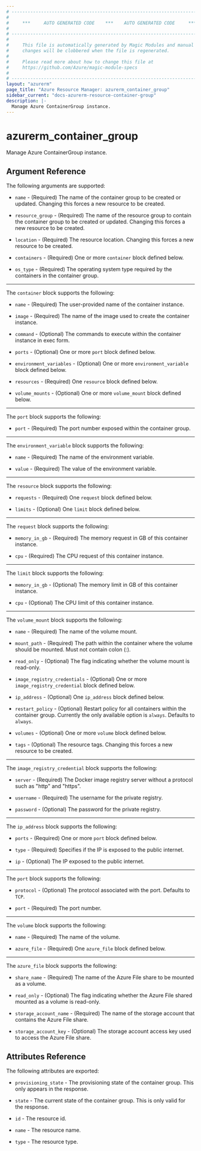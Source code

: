 ```yaml
---
# ----------------------------------------------------------------------------
#
#     ***     AUTO GENERATED CODE    ***    AUTO GENERATED CODE     ***
#
# ----------------------------------------------------------------------------
#
#     This file is automatically generated by Magic Modules and manual
#     changes will be clobbered when the file is regenerated.
#
#     Please read more about how to change this file at
#     https://github.com/Azure/magic-module-specs
#
# ----------------------------------------------------------------------------
layout: "azurerm"
page_title: "Azure Resource Manager: azurerm_container_group"
sidebar_current: "docs-azurerm-resource-container-group"
description: |-
  Manage Azure ContainerGroup instance.
---
```


# azurerm_container_group

Manage Azure ContainerGroup instance.


## Argument Reference

The following arguments are supported:

* `name` - (Required) The name of the container group to be created or updated. Changing this forces a new resource to be created.

* `resource_group` - (Required) The name of the resource group to contain the container group to be created or updated. Changing this forces a new resource to be created.

* `location` - (Required) The resource location. Changing this forces a new resource to be created.

* `containers` - (Required) One or more `container` block defined below.

* `os_type` - (Required) The operating system type required by the containers in the container group.

---

The `container` block supports the following:

* `name` - (Required) The user-provided name of the container instance.

* `image` - (Required) The name of the image used to create the container instance.

* `command` - (Optional) The commands to execute within the container instance in exec form.

* `ports` - (Optional) One or more `port` block defined below.

* `environment_variables` - (Optional) One or more `environment_variable` block defined below.

* `resources` - (Required) One `resource` block defined below.

* `volume_mounts` - (Optional) One or more `volume_mount` block defined below.


---

The `port` block supports the following:

* `port` - (Required) The port number exposed within the container group.

---

The `environment_variable` block supports the following:

* `name` - (Required) The name of the environment variable.

* `value` - (Required) The value of the environment variable.

---

The `resource` block supports the following:

* `requests` - (Required) One `request` block defined below.

* `limits` - (Optional) One `limit` block defined below.


---

The `request` block supports the following:

* `memory_in_gb` - (Required) The memory request in GB of this container instance.

* `cpu` - (Required) The CPU request of this container instance.

---

The `limit` block supports the following:

* `memory_in_gb` - (Optional) The memory limit in GB of this container instance.

* `cpu` - (Optional) The CPU limit of this container instance.

---

The `volume_mount` block supports the following:

* `name` - (Required) The name of the volume mount.

* `mount_path` - (Required) The path within the container where the volume should be mounted. Must not contain colon (:).

* `read_only` - (Optional) The flag indicating whether the volume mount is read-only.

* `image_registry_credentials` - (Optional) One or more `image_registry_credential` block defined below.

* `ip_address` - (Optional) One `ip_address` block defined below.

* `restart_policy` - (Optional) Restart policy for all containers within the container group. Currently the only available option is `always`. Defaults to `always`.

* `volumes` - (Optional) One or more `volume` block defined below.

* `tags` - (Optional) The resource tags. Changing this forces a new resource to be created.

---

The `image_registry_credential` block supports the following:

* `server` - (Required) The Docker image registry server without a protocol such as "http" and "https".

* `username` - (Required) The username for the private registry.

* `password` - (Optional) The password for the private registry.

---

The `ip_address` block supports the following:

* `ports` - (Required) One or more `port` block defined below.

* `type` - (Required) Specifies if the IP is exposed to the public internet.

* `ip` - (Optional) The IP exposed to the public internet.


---

The `port` block supports the following:

* `protocol` - (Optional) The protocol associated with the port. Defaults to `TCP`.

* `port` - (Required) The port number.

---

The `volume` block supports the following:

* `name` - (Required) The name of the volume.

* `azure_file` - (Required) One `azure_file` block defined below.


---

The `azure_file` block supports the following:

* `share_name` - (Required) The name of the Azure File share to be mounted as a volume.

* `read_only` - (Optional) The flag indicating whether the Azure File shared mounted as a volume is read-only.

* `storage_account_name` - (Required) The name of the storage account that contains the Azure File share.

* `storage_account_key` - (Optional) The storage account access key used to access the Azure File share.

## Attributes Reference

The following attributes are exported:

* `provisioning_state` - The provisioning state of the container group. This only appears in the response.

* `state` - The current state of the container group. This is only valid for the response.

* `id` - The resource id.

* `name` - The resource name.

* `type` - The resource type.
